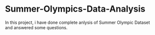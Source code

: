 # Summer-Olympics-Data-Analysis

In this project, i have done complete anlysis of Summer Olympic Dataset and answered some questions.
